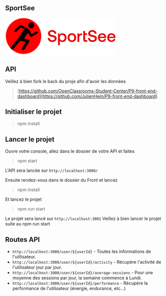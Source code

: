 ## SportSee 
![alt text](https://github.com/JulienHem/JulienHemery_12_18082022/blob/master/src/assets/logo.svg)

## API

Veillez à bien fork le back du proje afin d'avoir les données 

> [https://github.com/OpenClassrooms-Student-Center/P9-front-end-dashboard](https://github.com/JulienHem/P9-front-end-dashboard)

## Initialiser le projet

> npm install 

## Lancer le projet

Ouvre votre console, allez dans le dossier de votre API et faites

> npm start 

L'API sera lancée sur `http://localhost:3000/` 

Ensuite rendez-vous dans le dossier du Front et lancez

> npm install

Et lancez le projet 

> npm run start

Le projet sera lancé sur `http://localhost:3001`
Veillez à bien lancer le projet suite au npm run start 

## Routes API

- `http://localhost:3000/user/${userId}` - Toutes les informations de l'utilisateur.
- `http://localhost:3000/user/${userId}/activity` - Récupère l'activité de l'utilisateur jour par jour.
- `http://localhost:3000/user/${userId}/average-sessions` - Pour une moyenne des sessions par jour, la semaine commence à Lundi.
- `http://localhost:3000/user/${userId}/performance` - Récupère la performance de l'utilisateur (énergie, endurance, etc...)
